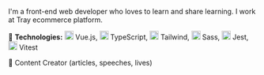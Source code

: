 I'm a front-end web developer who loves to learn and share learning. I work at Tray ecommerce platform.

🦄 **Technologies:**  <img src="https://img.icons8.com/color/48/000000/vue-js.png" width="18px"/> Vue.js, 
<img src="https://img.icons8.com/color/48/000000/typescript.png" width="18px"/> TypeScript, 
<img src="https://img.icons8.com/color/48/000000/tailwind_css.png" width="18px"/> Tailwind, 
<img src="https://img.icons8.com/?size=100&id=QBqFNfPPB2Kx&format=png&color=000000" width="18px"/> Sass, 
<img src="https://miro.medium.com/max/600/1*RQwRLQ0yyCvYmRn_Nst5yg.png" width="18px"/> Jest, 
<img src="https://vitest.dev/logo.svg" width="18px"/> Vitest

🎤 Content Creator (articles, speeches, lives)
